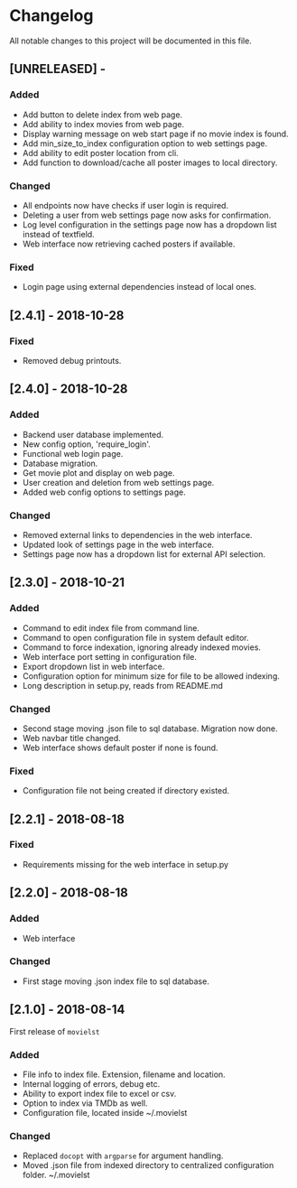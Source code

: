 # Changelog
All notable changes to this project will be documented in this file.

## [UNRELEASED] -
### Added
- Add button to delete index from web page.
- Add ability to index movies from web page.
- Display warning message on web start page if no movie index is found.
- Add min_size_to_index configuration option to web settings page.
- Add ability to edit poster location from cli.
- Add function to download/cache all poster images to local directory.
### Changed
- All endpoints now have checks if user login is required.
- Deleting a user from web settings page now asks for confirmation.
- Log level configuration in the settings page now has a dropdown list instead of textfield.
- Web interface now retrieving cached posters if available.


### Fixed 
- Login page using external dependencies instead of local ones.

## [2.4.1] - 2018-10-28
### Fixed
- Removed debug printouts.

## [2.4.0] - 2018-10-28
### Added
- Backend user database implemented.
- New config option, 'require_login'.
- Functional web login page.
- Database migration.
- Get movie plot and display on web page.
- User creation and deletion from web settings page.
- Added web config options to settings page.

### Changed
- Removed external links to dependencies in the web interface.
- Updated look of settings page in the web interface.
- Settings page now has a dropdown list for external API selection.


## [2.3.0] - 2018-10-21
### Added
- Command to edit index file from command line.
- Command to open configuration file in system default editor.
- Command to force indexation, ignoring already indexed movies.
- Web interface port setting in configuration file.
- Export dropdown list in web interface.
- Configuration option for minimum size for file to be allowed indexing.
- Long description in setup.py, reads from README.md

### Changed
- Second stage moving .json file to sql database. Migration now done.
- Web navbar title changed.
- Web interface shows default poster if none is found.

### Fixed
- Configuration file not being created if directory existed.

## [2.2.1] - 2018-08-18
### Fixed
- Requirements missing for the web interface in setup.py

## [2.2.0] - 2018-08-18
### Added
- Web interface

### Changed
- First stage moving .json index file to sql database.

## [2.1.0] - 2018-08-14
First release of ``movielst``
### Added
- File info to index file. Extension, filename and location.
- Internal logging of errors, debug etc.
- Ability to export index file to excel or csv.
- Option to index via TMDb as well.
- Configuration file, located inside ~/.movielst

### Changed
- Replaced `docopt` with `argparse` for argument handling.
- Moved .json file from indexed directory to centralized configuration folder. ~/.movielst

